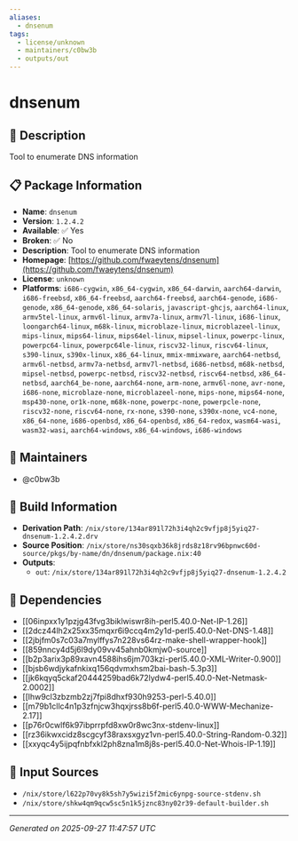 ```yaml
---
aliases:
  - dnsenum
tags:
  - license/unknown
  - maintainers/c0bw3b
  - outputs/out
---
```


# dnsenum

## 📝 Description

Tool to enumerate DNS information

## 📋 Package Information

- **Name**: `dnsenum`
- **Version**: `1.2.4.2`
- **Available**: ✅ Yes
- **Broken**: ✅ No
- **Description**: Tool to enumerate DNS information
- **Homepage**: [https://github.com/fwaeytens/dnsenum](https://github.com/fwaeytens/dnsenum)
- **License**: `unknown`
- **Platforms**: `i686-cygwin`, `x86_64-cygwin`, `x86_64-darwin`, `aarch64-darwin`, `i686-freebsd`, `x86_64-freebsd`, `aarch64-freebsd`, `aarch64-genode`, `i686-genode`, `x86_64-genode`, `x86_64-solaris`, `javascript-ghcjs`, `aarch64-linux`, `armv5tel-linux`, `armv6l-linux`, `armv7a-linux`, `armv7l-linux`, `i686-linux`, `loongarch64-linux`, `m68k-linux`, `microblaze-linux`, `microblazeel-linux`, `mips-linux`, `mips64-linux`, `mips64el-linux`, `mipsel-linux`, `powerpc-linux`, `powerpc64-linux`, `powerpc64le-linux`, `riscv32-linux`, `riscv64-linux`, `s390-linux`, `s390x-linux`, `x86_64-linux`, `mmix-mmixware`, `aarch64-netbsd`, `armv6l-netbsd`, `armv7a-netbsd`, `armv7l-netbsd`, `i686-netbsd`, `m68k-netbsd`, `mipsel-netbsd`, `powerpc-netbsd`, `riscv32-netbsd`, `riscv64-netbsd`, `x86_64-netbsd`, `aarch64_be-none`, `aarch64-none`, `arm-none`, `armv6l-none`, `avr-none`, `i686-none`, `microblaze-none`, `microblazeel-none`, `mips-none`, `mips64-none`, `msp430-none`, `or1k-none`, `m68k-none`, `powerpc-none`, `powerpcle-none`, `riscv32-none`, `riscv64-none`, `rx-none`, `s390-none`, `s390x-none`, `vc4-none`, `x86_64-none`, `i686-openbsd`, `x86_64-openbsd`, `x86_64-redox`, `wasm64-wasi`, `wasm32-wasi`, `aarch64-windows`, `x86_64-windows`, `i686-windows`
## 👥 Maintainers

- @c0bw3b


## 🔧 Build Information

- **Derivation Path**: `/nix/store/134ar891l72h3i4qh2c9vfjp8j5yiq27-dnsenum-1.2.4.2.drv`
- **Source Position**: `/nix/store/ns30sqxb36k8jrds8z18rv96bpnwc60d-source/pkgs/by-name/dn/dnsenum/package.nix:40`
- **Outputs**:
  - `out`:  `/nix/store/134ar891l72h3i4qh2c9vfjp8j5yiq27-dnsenum-1.2.4.2`

## 🔗 Dependencies

- [[06inpxx1y1pzjg43fvg3biklwiswr8ih-perl5.40.0-Net-IP-1.26]]
- [[2dcz44lh2x25xx35mqxr6i9ccq4m2y1d-perl5.40.0-Net-DNS-1.48]]
- [[2jbjfm0s7c03a7mylffys7n228vs64rz-make-shell-wrapper-hook]]
- [[859nncy4d5j6l9dy09vv45ahnb0kmjw0-source]]
- [[b2p3arix3p89xavn4588ihs6jm703kzi-perl5.40.0-XML-Writer-0.900]]
- [[bjsb6wdjykafnkixq156qdvmxhsm2bai-bash-5.3p3]]
- [[jk6kqyq5ckaf20444259bad6k72lydw4-perl5.40.0-Net-Netmask-2.0002]]
- [[lhw9cl3zbzmb2zj7fpi8dhxf930h9253-perl-5.40.0]]
- [[m79b1cllc4n1p3zfnjcw3hqxjrss8b6f-perl5.40.0-WWW-Mechanize-2.17]]
- [[p76r0cwlf6k97ibprrpfd8xw0r8wc3nx-stdenv-linux]]
- [[rz36ikwxcidz8scgcyf38raxsxgyz1vn-perl5.40.0-String-Random-0.32]]
- [[xxyqc4y5ijpqfnbfxkl2ph8zna1m8j8s-perl5.40.0-Net-Whois-IP-1.19]]

## 📁 Input Sources

- `/nix/store/l622p70vy8k5sh7y5wizi5f2mic6ynpg-source-stdenv.sh`
- `/nix/store/shkw4qm9qcw5sc5n1k5jznc83ny02r39-default-builder.sh`

---
*Generated on 2025-09-27 11:47:57 UTC*
